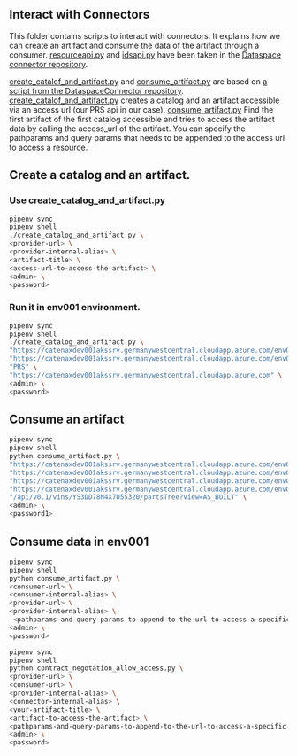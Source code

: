 ## Interact with Connectors

This folder contains scripts to interact with connectors. It explains how we can create an artifact and consume the data
of the artifact through a consumer.
[resourceapi.py](https://github.com/International-Data-Spaces-Association/DataspaceConnector/blob/main/scripts/tests/resourceapi.py) and [idsapi.py](https://github.com/International-Data-Spaces-Association/DataspaceConnector/blob/main/scripts/tests/idsapi.py) have been taken in the [Dataspace connector repository](https://github.com/International-Data-Spaces-Association/DataspaceConnector).

[create_catalof_and_artifact.py](./create_catalof_and_artifact.py) and [consume_artifact.py](./consume_artifact.py) are based on [a script from the DataspaceConnector repository](https://github.com/International-Data-Spaces-Association/DataspaceConnector/blob/main/scripts/tests/contract_negotation_allow_access.py).
[create_catalof_and_artifact.py](./create_catalof_and_artifact.py) creates a catalog and an artifact accessible via an access url (our PRS api in our case).
[consume_artifact.py](./consume_artifact.py) Find the first artifact of the first catalog accessible and tries to access
the artifact data by calling the access_url of the artifact. You can specify the pathparams and query params that needs to be appended to the access url to access a resource.

## Create a catalog and an artifact.

### Use create_catalog_and_artifact.py
```bash
pipenv sync
pipenv shell
./create_catalog_and_artifact.py \
<provider-url> \
<provider-internal-alias> \
<artifact-title> \
<access-url-to-access-the-artifact> \
<admin> \
<password>
```

### Run it in env001 environment.
```bash
pipenv sync
pipenv shell
./create_catalog_and_artifact.py \
"https://catenaxdev001akssrv.germanywestcentral.cloudapp.azure.com/env001/producer" \
"https://catenaxdev001akssrv.germanywestcentral.cloudapp.azure.com/env001/producer" \
"PRS" \
"https://catenaxdev001akssrv.germanywestcentral.cloudapp.azure.com" \
<admin> \
<password>
```

## Consume an artifact

```bash
pipenv sync
pipenv shell
python consume_artifact.py \
"https://catenaxdev001akssrv.germanywestcentral.cloudapp.azure.com/env001/producer" \
"https://catenaxdev001akssrv.germanywestcentral.cloudapp.azure.com/env001/consumer" \
"https://catenaxdev001akssrv.germanywestcentral.cloudapp.azure.com/env001/producer" \
"https://catenaxdev001akssrv.germanywestcentral.cloudapp.azure.com/env001/consumer" \
"/api/v0.1/vins/YS3DD78N4X7055320/partsTree?view=AS_BUILT" \
<admin> \
<password1>
```

## Consume data in env001
```bash
pipenv sync
pipenv shell
python consume_artifact.py \
<consumer-url> \
<consumer-internal-alias> \
<provider-url> \
<provider-internal-alias> \
 <pathparams-and-query-params-to-append-to-the-url-to-access-a-specific-resource> \
<admin> \
<password>
```

```bash
pipenv sync
pipenv shell
python contract_negotation_allow_access.py \ 
<provider-url> \
<consumer-url> \
<provider-internal-alias> \
<connector-internal-alias> \
<your-artifact-title> \
<artifact-to-access-the-artifact> \
<pathparams-and-query-params-to-append-to-the-url-to-access-a-specific-resource> \
<admin> \
<password>
```